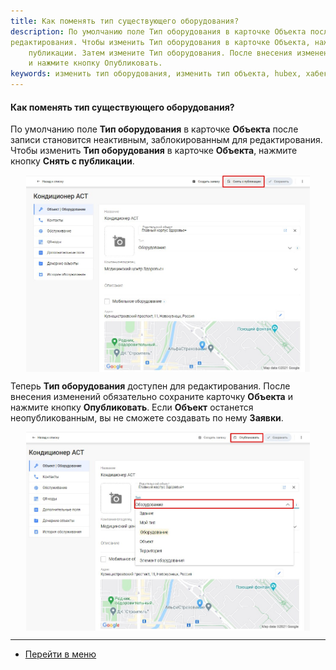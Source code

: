 ```yaml
---
title: Как поменять тип существующего оборудования?
description: По умолчанию поле Тип оборудования в карточке Объекта после записи становится неактивным, заблокированным для
редактирования. Чтобы изменить Тип оборудования в карточке Объекта, нажмите кнопку Снять с
    публикации. Затем измените Тип оборудования. После внесения изменений обязательно сохраните карточку Объекта
    и нажмите кнопку Опубликовать.
keywords: изменить тип оборудования, изменить тип объекта, hubex, хабекс, хубекс, хабикс
---
```

#### Как поменять тип существующего оборудования?
<html>
<meta charset="utf-8">
</html>
<body>
<p>По умолчанию поле <Strong>Тип оборудования</Strong> в карточке <Strong>Объекта</Strong> после записи становится неактивным, заблокированным для
    редактирования. Чтобы изменить <Strong>Тип оборудования</Strong> в карточке <Strong>Объекта</Strong>, нажмите кнопку <Strong>Снять с
    публикации</Strong>. </p>
<div>
    <img style="margin: 0 auto; display: block; max-width: 90%;"
         src="/attachments/images/FAQ/USER/ChangeOfObjectType/ChangeOfObjectType.jpg"/>
</div>

<p>Теперь <Strong>Тип оборудования</Strong> доступен для редактирования. После внесения изменений обязательно сохраните карточку <Strong>Объекта</Strong>
    и нажмите кнопку <Strong>Опубликовать</Strong>. Если <Strong>Объект</Strong> останется неопубликованным, вы не сможете создавать по нему <Strong>Заявки</Strong>.</p>

<div>
    <img style="margin: 0 auto; display: block; max-width: 90%;"
         src="/attachments/images/FAQ/USER/ChangeOfObjectType/ChangeOfObjectType2.jpg"/>
</div>
</body>

___
- [Перейти в меню](http://wiki.hubex.ru)
